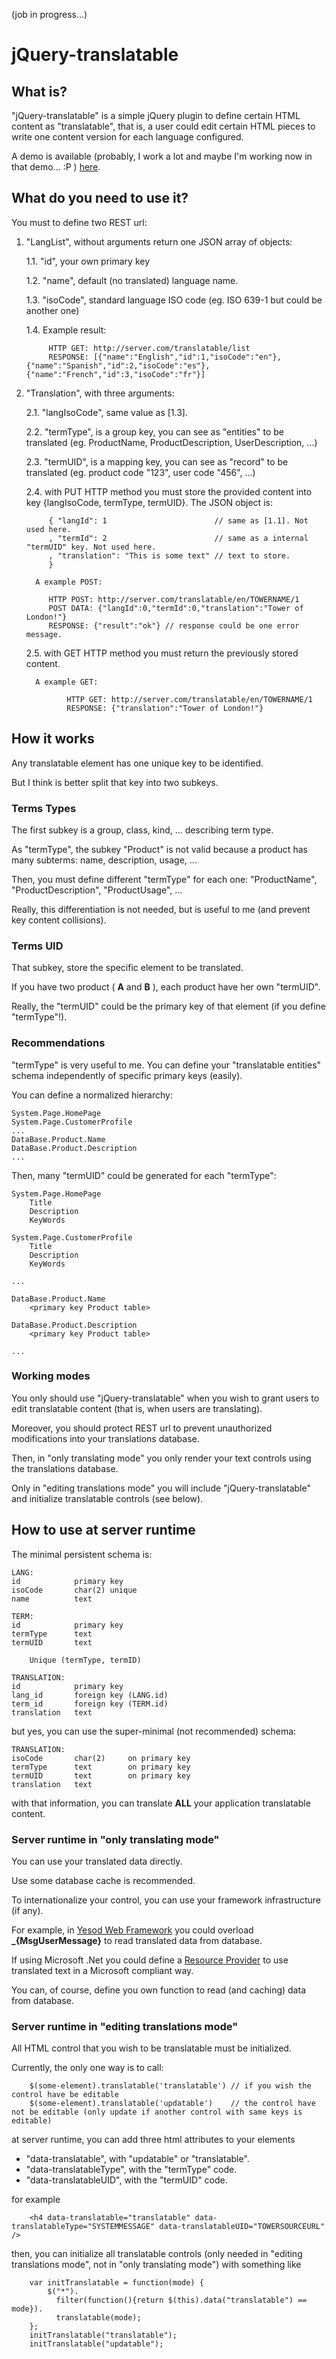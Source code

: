 (job in progress...)

# jQuery-translatable

## What is?

"jQuery-translatable" is a simple jQuery plugin to define certain HTML content as "translatable", that is, a user could edit certain HTML pieces to write one content version for each language configured.

A demo is available (probably, I work a lot and maybe I'm working now in that demo... :P ) [here](http://yesod-testing.computer-mind.com/static/ajaxTest.html "jQuery-translatable demo").

## What do you need to use it?

You must to define two REST url:

1. "LangList", without arguments return one JSON array of objects:

    1.1. "id", your own primary key

    1.2. "name", default (no translated) language name.

    1.3. "isoCode", standard language ISO code (eg. ISO 639-1 but could be another one)

    1.4. Example result:

            HTTP GET: http://server.com/translatable/list
            RESPONSE: [{"name":"English","id":1,"isoCode":"en"},{"name":"Spanish","id":2,"isoCode":"es"},{"name":"French","id":3,"isoCode":"fr"}]

2. "Translation", with three arguments:

    2.1. "langIsoCode", same value as [1.3].

    2.2. "termType", is a group key, you can see as "entities" to be translated (eg. ProductName, ProductDescription, UserDescription, ...)

    2.3. "termUID", is a mapping key, you can see as "record" to be translated (eg. product code "123", user code "456", ...)

    2.4. with PUT HTTP method you must store the provided content into key {langIsoCode, termType, termUID}. The JSON object is:

            { "langId": 1                        // same as [1.1]. Not used here.
            , "termId": 2                        // same as a internal "termUID" key. Not used here.
            , "translation": "This is some text" // text to store.
            }
     
         A example POST:
     
            HTTP POST: http://server.com/translatable/en/TOWERNAME/1
            POST DATA: {"langId":0,"termId":0,"translation":"Tower of London!"}
            RESPONSE: {"result":"ok"} // response could be one error message.

    2.5. with GET HTTP method you must return the previously stored content.

         A example GET:

                HTTP GET: http://server.com/translatable/en/TOWERNAME/1
                RESPONSE: {"translation":"Tower of London!"}

## How it works

Any translatable element has one unique key to be identified.

But I think is better split that key into two subkeys.

### Terms Types

The first subkey is a group, class, kind, ... describing term type.

As "termType", the subkey "Product" is not valid because a product has many subterms: name, description, usage, ...

Then, you must define different "termType" for each one: "ProductName", "ProductDescription", "ProductUsage", ...

Really, this differentiation is not needed, but is useful to me (and prevent key content collisions).

### Terms UID

That subkey, store the specific element to be translated.

If you have two product ( **A** and **B** ), each product have her own "termUID".

Really, the "termUID" could be the primary key of that element (if you define "termType"!).

### Recommendations

"termType" is very useful to me. You can define your "translatable entities" schema independently of specific primary keys (easily).

You can define a normalized hierarchy:

    System.Page.HomePage
    System.Page.CustomerProfile
    ...
    DataBase.Product.Name
    DataBase.Product.Description
    ...

Then, many "termUID" could be generated for each "termType":

    System.Page.HomePage
        Title
        Description
        KeyWords

    System.Page.CustomerProfile
        Title
        Description
        KeyWords

    ...

    DataBase.Product.Name
        <primary key Product table>

    DataBase.Product.Description
        <primary key Product table>

    ...

### Working modes

You only should use "jQuery-translatable" when you wish to grant users to edit translatable content (that is, when users are translating).

Moreover, you should protect REST url to prevent unauthorized modifications into your translations database.

Then, in "only translating mode" you only render your text controls using the translations database.

Only in "editing translations mode" you will include "jQuery-translatable" and initialize translatable controls (see below).

## How to use at server runtime

The minimal persistent schema is:

    LANG:
    id            primary key
    isoCode       char(2) unique
    name          text

    TERM:
    id            primary key
    termType      text
    termUID       text

        Unique (termType, termID)

    TRANSLATION:
    id            primary key
    lang_id       foreign key (LANG.id)
    term_id       foreign key (TERM.id)
    translation   text

but yes, you can use the super-minimal (not recommended) schema:

    TRANSLATION:
    isoCode       char(2)     on primary key
    termType      text        on primary key
    termUID       text        on primary key
    translation   text

with that information, you can translate **ALL** your application translatable content.

### Server runtime in "only translating mode"

You can use your translated data directly.

Use some database cache is recommended.

To internationalize your control, you can use your framework infrastructure (if any).

For example, in [Yesod Web Framework](http://www.yesodweb.com/ "Yesod") you could overload **_{MsgUserMessage}** to read translated data from database.

If using Microsoft .Net you could define a [Resource Provider](http://msdn.microsoft.com/en-us/library/aa905797.aspx "Extending the ASP.NET 2.0 Resource-Provider Model") to use translated text in a Microsoft compliant way.

You can, of course, define you own function to read (and caching) data from database.

### Server runtime in "editing translations mode"

All HTML control that you wish to be translatable must be initialized.

Currently, the only one way is to call:

        $(some-element).translatable('translatable') // if you wish the control have be editable
        $(some-element).translatable('updatable')    // the control have not be editable (only update if another control with same keys is editable)

at server runtime, you can add three html attributes to your elements

* "data-translatable", with "updatable" or "translatable".
* "data-translatableType", with the "termType" code.
* "data-translatableUID", with the "termUID" code.

for example

        <h4 data-translatable="translatable" data-translatableType="SYSTEMMESSAGE" data-translatableUID="TOWERSOURCEURL" />

then, you can initialize all translatable controls (only needed in "editing translations mode", not in "only translating mode") with something like

        var initTranslatable = function(mode) {
            $("*").
              filter(function(){return $(this).data("translatable") == mode}).
              translatable(mode);
        };
        initTranslatable("translatable");
        initTranslatable("updatable");
